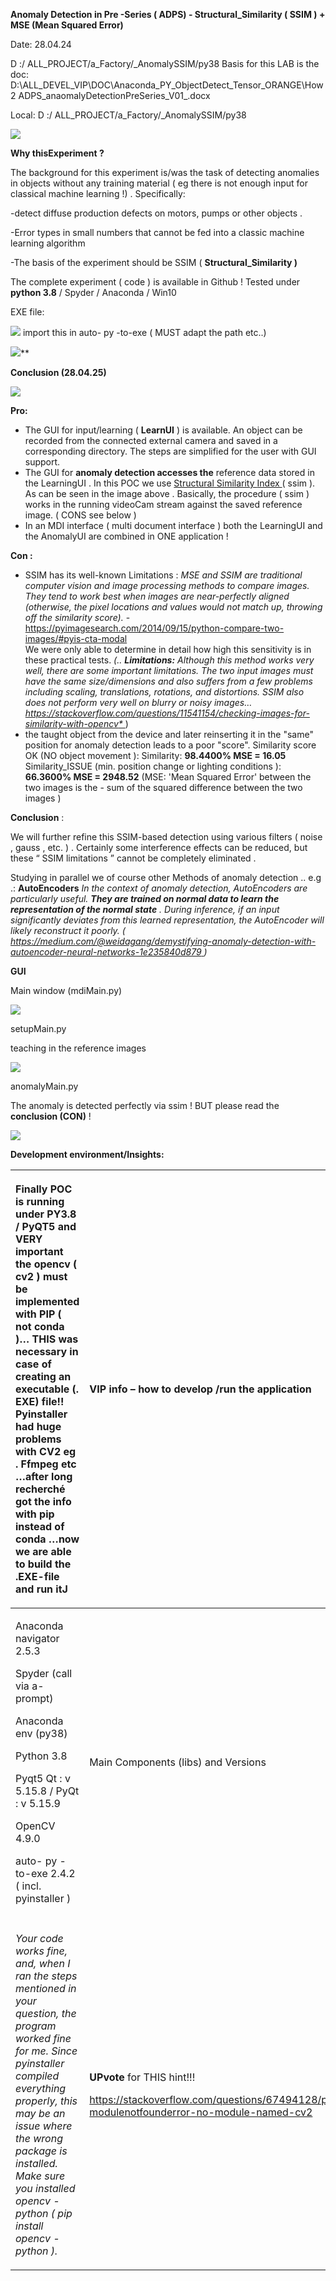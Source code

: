 ﻿**Anomaly Detection in Pre -Series ( ADPS) - Structural\_Similarity ( SSIM ) + MSE (Mean Squared Error)**

Date: 28.04.24


D :/ ALL\_PROJECT/a\_Factory/\_AnomalySSIM/py38 
Basis for this LAB is the doc: 
D:\ALL\_DEVEL\_VIP\DOC\Anaconda\_PY\_ObjectDetect\_Tensor\_ORANGE\How2 ADPS\_anaomalyDetectionPreSeries\_V01\_.docx

Local: D :/ ALL\_PROJECT/a\_Factory/\_AnomalySSIM/py38

![](Aspose.Words.47c0eed7-513f-4137-af6b-2f749b2020ff.001.png)

**Why thisExperiment ?**

The background for this experiment is/was the task of detecting anomalies in objects without any training material ( eg there is not enough input for classical machine learning !) 
. Specifically: 

-detect diffuse production defects on motors, pumps or other objects .

-Error types in small numbers that cannot be fed into a classic machine learning algorithm

-The basis of the experiment should be SSIM ( **Structural\_Similarity )**



The complete experiment ( code ) is available in Github ! Tested under **python 3.8** / Spyder / Anaconda / Win10

EXE file:

![](Aspose.Words.47c0eed7-513f-4137-af6b-2f749b2020ff.002.png) import this in auto- py -to-exe ( MUST adapt the path etc..)

![](Aspose.Words.47c0eed7-513f-4137-af6b-2f749b2020ff.003.png)**

**Conclusion (28.04.25)**

![](Aspose.Words.47c0eed7-513f-4137-af6b-2f749b2020ff.004.png) 

**Pro:**

- The GUI for input/learning ( **LearnUI** ) is available. An object can be recorded from the connected external camera and saved in a corresponding directory. The steps are simplified for the user with GUI support.
- The GUI for **anomaly detection accesses the** reference data stored 
  in the LearningUI . In this POC we use [](https://scikit-image.org/docs/dev/api/skimage.metrics.html?highlight=ssim#skimage.metrics.structural_similarity)[Structural](https://scikit-image.org/docs/dev/api/skimage.metrics.html?highlight=ssim#skimage.metrics.structural_similarity)[](https://scikit-image.org/docs/dev/api/skimage.metrics.html?highlight=ssim#skimage.metrics.structural_similarity)[ ](https://scikit-image.org/docs/dev/api/skimage.metrics.html?highlight=ssim#skimage.metrics.structural_similarity)[](https://scikit-image.org/docs/dev/api/skimage.metrics.html?highlight=ssim#skimage.metrics.structural_similarity)[Similarity ](https://scikit-image.org/docs/dev/api/skimage.metrics.html?highlight=ssim#skimage.metrics.structural_similarity)[](https://scikit-image.org/docs/dev/api/skimage.metrics.html?highlight=ssim#skimage.metrics.structural_similarity)[Index ](https://scikit-image.org/docs/dev/api/skimage.metrics.html?highlight=ssim#skimage.metrics.structural_similarity)( ssim ). As can be seen in the image above . Basically, the procedure ( ssim ) works in the running videoCam stream against the saved reference image. ( CONS see below )
- In an MDI interface ( multi document interface ) both the LearningUI and the AnomalyUI are combined in ONE application !

**Con :**

- SSIM has its well-known Limitations : *MSE and SSIM are traditional computer vision and image processing methods to compare images. They tend to work best when images are near-perfectly aligned (otherwise, the pixel locations and values would not match up, throwing off the similarity score).*  - <https://pyimagesearch.com/2014/09/15/python-compare-two-images/#pyis-cta-modal>  
  We were only able to determine in detail how high this sensitivity is in these practical tests. *(.. **Limitations:** Although this method works very well, there are some important limitations. The two input images must have the same size/dimensions and also suffers from a few problems including scaling, translations, rotations, and distortions. SSIM also does not perform very well on blurry or noisy images… [https://stackoverflow.com/questions/11541154/checking-images-for-similarity-with-opencv* ](https://stackoverflow.com/questions/11541154/checking-images-for-similarity-with-opencv)*)
- the taught object from the device and later reinserting it in the "same" position for anomaly detection leads to a poor "score". 
  Similarity score OK (NO object movement ): Similarity: **98.4400% MSE = 16.05** 
  Similarity\_ISSUE (min. position change or lighting conditions ): **66.3600% MSE = 2948.52** 
  (MSE: 'Mean Squared Error' between the two images is the - sum of the squared difference between the two images )

**Conclusion** : 

We will further refine this SSIM-based detection using various filters ( noise , gauss , etc. ) . Certainly some interference effects can be reduced, but these “ SSIM limitations ” cannot be completely eliminated .

Studying in parallel we of course other Methods of anomaly detection .. e.g .: **AutoEncoders** 
*In the context of anomaly detection, AutoEncoders are particularly useful. **They are trained on normal data to learn the representation of the normal state** . During inference, if an input significantly deviates from this learned representation, the AutoEncoder will likely reconstruct it poorly. ( [https://medium.com/@weidagang/demystifying-anomaly-detection-with-autoencoder-neural-networks-1e235840d879 ](https://medium.com/@weidagang/demystifying-anomaly-detection-with-autoencoder-neural-networks-1e235840d879))*

**GUI**

Main window (mdiMain.py)

![](Aspose.Words.47c0eed7-513f-4137-af6b-2f749b2020ff.005.png)

setupMain.py

teaching in the reference images

![](Aspose.Words.47c0eed7-513f-4137-af6b-2f749b2020ff.006.png)


anomalyMain.py

The anomaly is detected perfectly via ssim ! BUT please read the **conclusion (CON)** !

![](Aspose.Words.47c0eed7-513f-4137-af6b-2f749b2020ff.007.png)










**Development environment/Insights:**

|<p>Finally POC is running under PY3.8 / PyQT5 and VERY important the opencv ( cv2 ) must be implemented with PIP ( not conda )… THIS was necessary in case of creating an executable (. EXE) file!! Pyinstaller had huge problems with CV2 eg . Ffmpeg etc …after long recherché got the info with pip instead of conda …now we are able to build the .EXE-file and run itJ</p><p></p><p></p>|**VIP info** – how to develop /run the application|
| :- | :- |
|<p>Anaconda navigator 2.5.3</p><p>Spyder (call via a-prompt)</p><p>Anaconda env (py38)</p><p>Python 3.8</p><p>Pyqt5 Qt : v 5.15.8 / PyQt : v 5.15.9</p><p>OpenCV 4.9.0</p><p>auto- py -to-exe 2.4.2 ( incl. pyinstaller )</p>|Main Components (libs) and Versions|
|||
|<p>*Your code works fine, and, when I ran the steps mentioned in your question, the program worked fine for me. Since pyinstaller compiled everything properly, this may be an issue where the wrong package is installed. Make sure you installed opencv -python ( pip install opencv -python ).*</p><p></p><p></p>|<p>**UPvote** for THIS hint!!!</p><p></p><p><https://stackoverflow.com/questions/67494128/pyinstaller-modulenotfounderror-no-module-named-cv2></p><p></p>|




